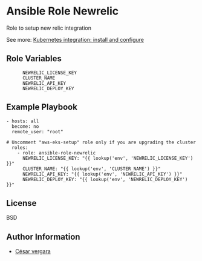 Ansible Role Newrelic
=========

Role to setup new relic integration

See more: [Kubernetes integration: install and configure](https://docs.newrelic.com/docs/integrations/kubernetes-integration/installation/kubernetes-integration-install-configure/)



Role Variables
--------------

```
      NEWRELIC_LICENSE_KEY
      CLUSTER_NAME
      NEWRELIC_API_KEY
      NEWRELIC_DEPLOY_KEY
```

Example Playbook
----------------


```
- hosts: all
  become: no
  remote_user: "root"

# Uncomment "aws-eks-setup" role only if you are upgrading the cluster
  roles:
    - role: ansible-role-newrelic
      NEWRELIC_LICENSE_KEY: "{{ lookup('env', 'NEWRELIC_LICENSE_KEY') }}"
      CLUSTER_NAME: "{{ lookup('env', 'CLUSTER_NAME') }}"
      NEWRELIC_API_KEY: "{{ lookup('env', 'NEWRELIC_API_KEY') }}"
      NEWRELIC_DEPLOY_KEY: "{{ lookup('env', 'NEWRELIC_DEPLOY_KEY') }}"

```

License
-------

BSD

Author Information
------------------

- [César vergara](mailto:cvergarae@smu.cl)

